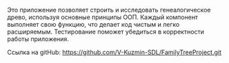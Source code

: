 Это приложение позволяет строить и исследовать генеалогическое древо, используя основные принципы ООП. Каждый компонент выполняет свою функцию, что делает код чистым и легко расширяемым. Тестирование поможет убедиться в корректности работы приложения.

Ссылка на gitHub: https://github.com/V-Kuzmin-SDL/FamilyTreeProject.git